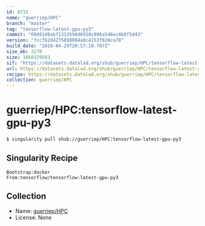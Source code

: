 ```yaml
---
id: 8715
name: "guerriep/HPC"
branch: "master"
tag: "tensorflow-latest-gpu-py3"
commit: "69d41d8abf131359dd6918c806a546ec4b8f5d43"
version: "fccf62d4275898084a0c4153f026ca78"
build_date: "2019-04-29T20:57:19.707Z"
size_mb: 3270
size: 1668329503
sif: "https://datasets.datalad.org/shub/guerriep/HPC/tensorflow-latest-gpu-py3/2019-04-29-69d41d8a-fccf62d4/fccf62d4275898084a0c4153f026ca78.simg"
url: https://datasets.datalad.org/shub/guerriep/HPC/tensorflow-latest-gpu-py3/2019-04-29-69d41d8a-fccf62d4/
recipe: https://datasets.datalad.org/shub/guerriep/HPC/tensorflow-latest-gpu-py3/2019-04-29-69d41d8a-fccf62d4/Singularity
collection: guerriep/HPC
---
```


# guerriep/HPC:tensorflow-latest-gpu-py3

```bash
$ singularity pull shub://guerriep/HPC:tensorflow-latest-gpu-py3
```

## Singularity Recipe

```singularity
Bootstrap:docker
From:tensorflow/tensorflow:latest-gpu-py3
```

## Collection

 - Name: [guerriep/HPC](https://github.com/guerriep/HPC)
 - License: None

